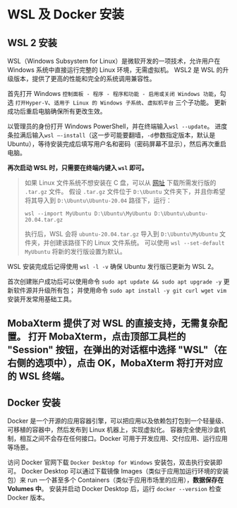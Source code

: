 
# WSL 及 Docker 安装

## WSL 2 安装

WSL（Windows Subsystem for Linux）是微软开发的一项技术，允许用户在 Windows 系统中直接运行完整的 Linux 环境，无需虚拟机。
WSL2 是 WSL 的升级版本，提供了更高的性能和完全的系统调用兼容性。

首先打开 Windows `控制面板 - 程序 - 程序和功能 - 启用或关闭 Windows 功能`，勾选 `打开Hyper-V`、`适用于 Linux 的 Windows 子系统`、`虚拟机平台` 三个子功能。
更新成功后重启电脑确保所有更改生效。

以管理员的身份打开 Windows PowerShell，并在终端输入`wsl --update`。
进度条拉满后输入`wsl –-install`（这一步可能要翻墙，`-d`参数指定版本，默认是Ubuntu），等待安装完成后填写用户名和密码（密码屏幕不显示），然后再次重启电脑。

**再次启动 WSL 时，只需要在终端内键入 `wsl` 即可。**

> 如果 Linux 文件系统不想安装在 C 盘，可以从 [网址](https://cloud-images.ubuntu.com/releases/focal/release/) 下载所需发行版的 `.tar.gz` 文件。
> 假设 `.tar.gz` 文件位于 `D:\Ubuntu` 文件夹下，并且你希望将其导入到 `D:\Ubuntu\Ubuntu-20.04` 路径下，运行：
> 
> ```
> wsl --import MyUbuntu D:\Ubuntu\MyUbuntu D:\Ubuntu\ubuntu-20.04.tar.gz
> ```
> 
> 执行后，WSL 会将 `ubuntu-20.04.tar.gz` 导入到 `D:\Ubuntu\MyUbuntu` 文件夹，并创建该路径下的 Linux 文件系统。
> 可以使用 `wsl --set-default MyUbuntu` 将新的发行版设置为默认。

WSL 安装完成后记得使用 `wsl -l -v` 确保 Ubuntu 发行版已更新为 WSL 2。

首次创建账户成功后可以使用命令 `sudo apt update && sudo apt upgrade -y` 更新软件源并升级所有包；
并使用命令 `sudo apt install -y git curl wget vim` 安装开发常用基础工具。

MobaXterm 提供了对 WSL 的直接支持，无需复杂配置。
打开 MobaXterm，点击顶部工具栏的 "Session" 按钮，在弹出的对话框中选择 "WSL"（在右侧的选项中），点击 OK，MobaXterm 将打开对应的 WSL 终端。
---

## Docker 安装

Docker 是一个开源的应用容器引擎，可以把应用以及依赖包打包到一个轻量级、可移植的容器中，然后发布到 Linux 机器上，实现虚拟化。
容器完全使用沙盒机制，相互之间不会存在任何接口。Docker 可用于开发应用、交付应用、运行应用等场景。

访问 Docker 官网下载 `Docker Desktop for Windows` 安装包，双击执行安装即可。
Docker Desktop 可以通过下载镜像 Images（类似于应用加运行环境的安装包）来 run 一个甚至多个 Containers（类似于应用市场里的应用），**数据保存在 Volumes 中**。
安装并启动 Docker Desktop 后，运行 `docker --version` 检查 Docker 版本。